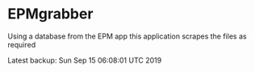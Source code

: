 # EPMgrabber
Using a database from the EPM app this application scrapes the files as required


Latest backup: Sun Sep 15 06:08:01 UTC 2019
